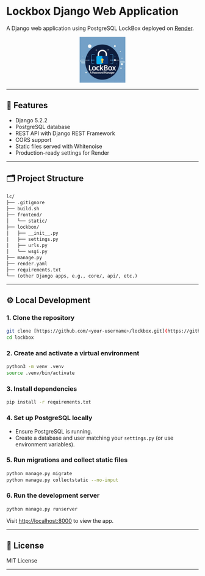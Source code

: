 # Lockbox Django Web Application

A Django web application using PostgreSQL LockBox deployed on [Render](https://lockbox-zkgy.onrender.com/).

<p align="center">
  <img src="lockbox-logo.png" alt="Lockbox" width="120"/>
</p>

---

## 🚀 Features

- Django 5.2.2
- PostgreSQL database
- REST API with Django REST Framework
- CORS support
- Static files served with Whitenoise
- Production-ready settings for Render

---

## 🗂️ Project Structure

```
lc/
├── .gitignore
├── build.sh
├── frontend/
│   └── static/
├── lockbox/
│   ├── __init__.py
│   ├── settings.py
│   ├── urls.py
│   └── wsgi.py
├── manage.py
├── render.yaml
├── requirements.txt
└── (other Django apps, e.g., core/, api/, etc.)
```

---

## ⚙️ Local Development

### 1. Clone the repository

```bash
git clone [https://github.com/<your-username>/lockbox.git](https://github.com/ishikasingh777/lockbox.git)
cd lockbox
```

### 2. Create and activate a virtual environment

```bash
python3 -m venv .venv
source .venv/bin/activate
```

### 3. Install dependencies

```bash
pip install -r requirements.txt
```

### 4. Set up PostgreSQL locally

- Ensure PostgreSQL is running.
- Create a database and user matching your `settings.py` (or use environment variables).

### 5. Run migrations and collect static files

```bash
python manage.py migrate
python manage.py collectstatic --no-input
```

### 6. Run the development server

```bash
python manage.py runserver
```

Visit [http://localhost:8000](http://localhost:8000) to view the app.

---

## 📄 License

MIT License

---
